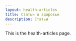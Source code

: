 ```yaml
---
layout: health-articles
title: Статьи о здоровье
description: Статьи
---
```


This is the health-articles page.
